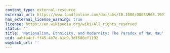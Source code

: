 ```yaml
---
content_type: external-resource
external_url: https://www.tandfonline.com/doi/abs/10.1080/00083968.1991.10803888
has_external_license_warning: true
license: https://en.wikipedia.org/wiki/All_rights_reserved
status: ''
title: 'Nationalism, Ethnicity, and Modernity: The Paradox of Mau Mau'
uid: aabfa4cf-ff45-4b7d-b1e9-3df680ef1192
wayback_url: ''
---
```

